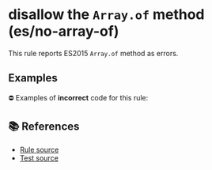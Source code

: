 # disallow the `Array.of` method (es/no-array-of)

This rule reports ES2015 `Array.of` method as errors.

## Examples

⛔ Examples of **incorrect** code for this rule:

<eslint-playground type="bad" code="/*eslint es/no-array-of: error */
const array = Array.of(1, 2, 3)
" />

## 📚 References

- [Rule source](https://github.com/mysticatea/eslint-plugin-es/blob/v3.0.0/lib/rules/no-array-of.js)
- [Test source](https://github.com/mysticatea/eslint-plugin-es/blob/v3.0.0/tests/lib/rules/no-array-of.js)
